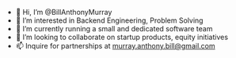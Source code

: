 - 👋 Hi, I’m @BillAnthonyMurray
- 👀 I’m interested in Backend Engineering, Problem Solving 
- 🌱 I’m currently running a small and dedicated software team
- 💞️ I’m looking to collaborate on startup products, equity initiatives
- 📫 Inquire for partnerships at murray.anthony.bill@gmail.com

<!---
BillAnthonyMurray/BillAnthonyMurray is a ✨ special ✨ repository because its `README.md` (this file) appears on your GitHub profile.
You can click the Preview link to take a look at your changes.
--->
